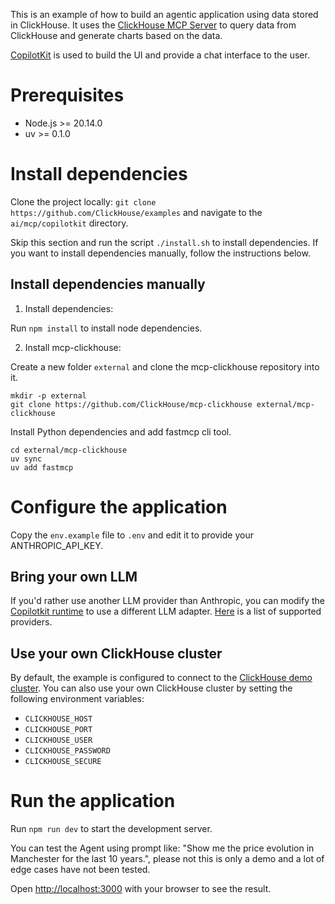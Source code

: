 This is an example of how to build an agentic application using data stored in ClickHouse. It uses the [ClickHouse MCP Server](https://github.com/ClickHouse/mcp-clickhouse) to query data from ClickHouse and generate charts based on the data. 

[CopilotKit](https://github.com/CopilotKit/CopilotKit) is used to build the UI and provide a chat interface to the user.

# Prerequisites

- Node.js >= 20.14.0
- uv >= 0.1.0

# Install dependencies

Clone the project locally: `git clone https://github.com/ClickHouse/examples` and navigate to the `ai/mcp/copilotkit` directory.

Skip this section and run the script `./install.sh` to install dependencies. If you want to install dependencies manually, follow the instructions below.

## Install dependencies manually

1. Install dependencies: 

Run `npm install` to install node dependencies.

2. Install mcp-clickhouse:

Create a new folder `external` and clone the mcp-clickhouse repository into it.

```
mkdir -p external
git clone https://github.com/ClickHouse/mcp-clickhouse external/mcp-clickhouse
```

Install Python dependencies and add fastmcp cli tool.

```
cd external/mcp-clickhouse
uv sync
uv add fastmcp
```

# Configure the application

Copy the `env.example` file to `.env` and edit it to provide your ANTHROPIC_API_KEY. 

## Bring your own LLM

If you'd rather use another LLM provider than Anthropic, you can modify the [Copilotkit runtime](./app/api/copilotkit/route.ts) to use a different LLM adapter. [Here](https://docs.copilotkit.ai/guides/bring-your-own-llm) is a list of supported providers.

## Use your own ClickHouse cluster

By default, the example is configured to connect to the [ClickHouse demo cluster](https://sql.clickhouse.com/). You can also use your own ClickHouse cluster by setting the following environment variables:

- `CLICKHOUSE_HOST`
- `CLICKHOUSE_PORT`
- `CLICKHOUSE_USER`
- `CLICKHOUSE_PASSWORD`
- `CLICKHOUSE_SECURE`

# Run the application

Run `npm run dev` to start the development server.

You can test the Agent using prompt like: "Show me the price evolution in Manchester for the last 10 years.", please not this is only a demo and a lot of edge cases have not been tested.

Open [http://localhost:3000](http://localhost:3000) with your browser to see the result.
